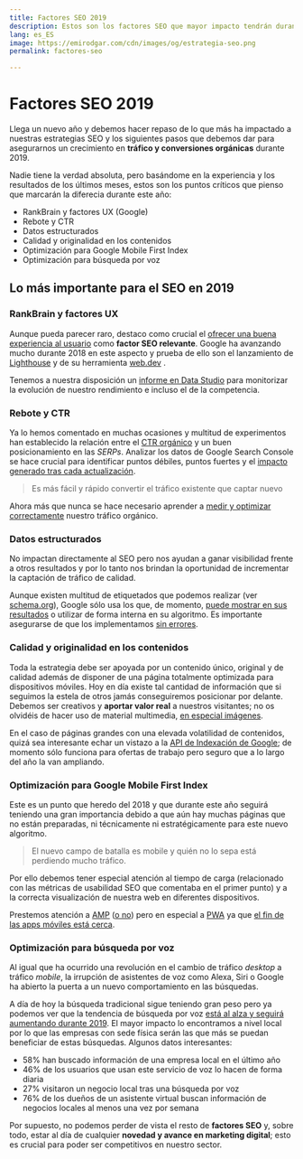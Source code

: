 ```yaml
---
title: Factores SEO 2019
description: Estos son los factores SEO que mayor impacto tendrán durante el año 2019
lang: es_ES
image: https://emirodgar.com/cdn/images/og/estrategia-seo.png
permalink: factores-seo

---
```


# Factores SEO 2019

Llega un nuevo año y debemos hacer repaso de lo que más ha impactado a nuestras estrategias SEO y los siguientes pasos que debemos dar para asegurarnos un crecimiento en **tráfico y conversiones orgánicas** durante 2019.

Nadie tiene la verdad absoluta, pero basándome en la experiencia y los resultados de los últimos meses, estos son los puntos críticos que pienso que marcarán la diferecia durante este año:

-   RankBrain y factores UX (Google)
-   Rebote y CTR
-   Datos estructurados
-   Calidad y originalidad en los contenidos
-   Optimización para Google Mobile First Index
-   Optimización para búsqueda por voz

## Lo más importante para el SEO en 2019

### RankBrain y factores UX

Aunque pueda parecer raro, destaco como crucial el  [ofrecer una buena experiencia al usuario](https://searchengineland.com/seo-ux-success-286638)  como **factor SEO relevante**. Google ha avanzando mucho durante 2018 en este aspecto y prueba de ello son el lanzamiento de [Lighthouse](https://developers.google.com/web/tools/lighthouse/?hl=es) y de su herramienta [web.dev](https://web.dev/) . 

Tenemos a nuestra disposición un [informe en Data Studio](https://developers.google.com/web/updates/2018/08/chrome-ux-report-dashboard) para monitorizar la evolución de nuestro rendimiento e incluso el de la competencia.

### Rebote y CTR

Ya lo hemos comentado en muchas ocasiones y multitud de experimentos han establecido la relación entre el [CTR orgánico](https://sparktoro.com/blog/google-ctr-in-2018-paid-organic-no-click-searches/) y un buen posicionamiento en las *SERPs*. Analizar los datos de Google Search Console se hace crucial para identificar puntos débiles, puntos fuertes y el [impacto generado tras cada actualización](https://en.ryte.com/magazine/how-to-work-effectively-with-google-search-console-data-to-analyze-google-updates).

> Es más fácil y rápido convertir el tráfico existente que captar nuevo

Ahora más que nunca se hace necesario aprender a [medir y optimizar correctamente](https://medium.com/@addyosmani/measure-optimize-monitor-33e36108e014) nuestro tráfico orgánico. 

### Datos estructurados

No impactan directamente al SEO pero nos ayudan a ganar visibilidad frente a otros resultados y por lo tanto nos brindan la oportunidad de incrementar la captación de tráfico de calidad.

Aunque existen multitud de etiquetados que podemos realizar (ver [schema.org](https://schema.org/)), Google sólo usa los que, de momento, [puede mostrar en sus resultados](https://developers.google.com/search/docs/data-types/article) o utilizar de forma interna en su algoritmo. Es importante asegurarse de que los implementamos [sin errores](https://search.google.com/structured-data/testing-tool/u/0/?hl=es).

### Calidad y originalidad en los contenidos

Toda la estrategia debe ser apoyada por un contenido único, original y de calidad además de disponer de una página totalmente optimizada para dispositivos móviles. Hoy en día existe tal cantidad de información que si seguimos la estela de otros jamás conseguiremos posicionar por delante. Debemos ser creativos y **aportar valor real** a nuestros visitantes; no os olvidéis de hacer uso de material multimedia, [en especial imágenes](https://support.google.com/webmasters/answer/114016).

En el caso de páginas grandes con una elevada volatilidad de contenidos, quizá sea interesante echar un vistazo a la [API de Indexación de Google](https://developers.google.com/search/apis/indexing-api/v3/quickstart); de momento sólo funciona para ofertas de trabajo pero seguro que a lo largo del año la van ampliando.

### Optimización para Google Mobile First Index

Este es un punto que heredo del 2018 y que durante este año seguirá teniendo una gran importancia debido a que aún hay muchas páginas que no están preparadas, ni técnicamente ni estratégicamente para este nuevo algoritmo.

>El nuevo campo de batalla es mobile y quién no lo sepa está perdiendo mucho tráfico. 

Por ello debemos tener especial atención al tiempo de carga (relacionado con las métricas de usabilidad SEO que comentaba en el primer punto) y a la correcta visualización de nuestra web en diferentes dispositivos.

Prestemos atención a [AMP](https://www.ampproject.org/es/) ([o no](https://www.polemicdigital.com/google-amp-go-to-hell/)) pero en especial a [PWA](https://developers.google.com/web/progressive-web-apps/) ya que [el fin de las apps móviles está cerca](https://medium.com/s/story/mobile-apps-will-disappear-soon-4b4e54f46eb8).

### Optimización para búsqueda por voz

Al igual que ha ocurrido una revolución en el cambio de tráfico *desktop* a tráfico *mobile*, la irrupción de asistentes de voz como Alexa, Siri o Google ha abierto la puerta a un nuevo comportamiento en las búsquedas.

A día de hoy la búsqueda tradicional sigue teniendo gran peso pero ya podemos ver que la tendencia de búsqueda por voz [está al alza y seguirá aumentando durante 2019](https://www.brightlocal.com/learn/voice-search-for-local-business-study/). El mayor impacto lo encontramos a nivel local por lo que las empresas con sede física serán las que más se puedan beneficiar de estas búsquedas. Algunos datos interesantes:

- 58% han buscado información de una empresa local en el último año
- 46% de los usuarios que usan este servicio de voz lo hacen de forma diaria
- 27% visitaron un negocio local tras una búsqueda por voz  
- 76% de los dueños de un asistente virtual buscan información de negocios locales al menos una vez por semana

Por supuesto, no podemos perder de vista el resto de  **factores SEO**  y, sobre todo, estar al día de cualquier  **novedad y avance en marketing digital**; esto es crucial para poder ser competitivos en nuestro sector.
<!--stackedit_data:
eyJoaXN0b3J5IjpbMTc3NTc2OTgyOSwtODgyNTkwODk1LDExNj
g5MDEzNDFdfQ==
-->